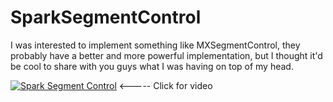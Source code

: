 # SparkSegmentControl

I was interested to implement something like MXSegmentControl, they probably have a better and more powerful
implementation, but I thought it'd be cool to share with you guys what I was having on top of my head.

[![Spark Segment Control](https://i.ytimg.com/vi/IQCiYNZ1h3k/2.jpg)](https://www.youtube.com/embed/IQCiYNZ1h3k "Spark Segment Control") <----- Click for video
